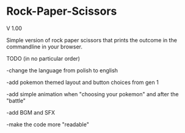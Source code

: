 # Rock-Paper-Scissors
V 1.00

Simple version of rock paper scissors that prints the outcome in the commandline in your browser.

TODO (in no particular order)

-change the language from polish to english

-add pokemon themed layout and button choices from gen 1

-add simple animation when "choosing your pokemon" and after the "battle"

-add BGM and SFX

-make the code more "readable"
